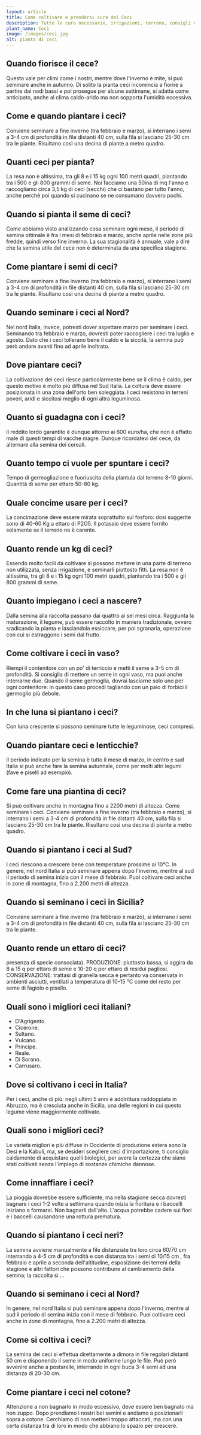 ```yaml
---
layout: article
title: Come coltivare e prendersi cura dei Ceci
description: Tutte le cure necessarie, irrigazioni, terreno, consigli e molto altro sulla coltivazione dei Ceci
plant_name: Ceci
image: /images/ceci.jpg
alt: pianta di ceci
---
```


## Quando fiorisce il cece?

Questo vale per climi come i nostri, mentre dove l'inverno è mite, si può seminare anche in autunno. Di solito la pianta ceci incomincia a fiorire a partire dai nodi bassi e poi prosegue per alcune settimane, si adatta come anticipato, anche al clima caldo-arido ma non sopporta l'umidità eccessiva.

## Come e quando piantare i ceci?

 Conviene seminare a fine inverno (tra febbraio e marzo), si interrano i semi a 3-4 cm di profondità in file distanti 40 cm, sulla fila si lasciano 25-30 cm tra le piante. Risultano così una decina di piante a metro quadro.

## Quanti ceci per pianta?

La resa non è altissima, tra gli 8 e i 15 kg ogni 100 metri quadri, piantando tra i 500 e gli 800 grammi di seme. Noi facciamo una 50ina di mq l'anno e raccogliamo circa 3,5 kg di ceci (secchi) che ci bastano per tutto l'anno, anche perchè poi quando si cucinano se ne consumano davvero pochi.

## Quando si pianta il seme di ceci?

Come abbiamo visto analizzando cosa seminare ogni mese, il periodo di semina ottimale è fra i mesi di febbraio e marzo, anche aprile nelle zone più fredde, quindi verso fine inverno. La sua stagionalità è annuale, vale a dire che la semina utile del cece non è determinata da una specifica stagione.

## Come piantare i semi di ceci?

Conviene seminare a fine inverno (tra febbraio e marzo), si interrano i semi a 3-4 cm di profondità in file distanti 40 cm, sulla fila si lasciano 25-30 cm tra le piante. Risultano così una decina di piante a metro quadro.

## Quando seminare i ceci al Nord?

Nel nord Italia, invece, potresti dover aspettare marzo per seminare i ceci. Seminando tra febbraio e marzo, dovresti poter raccogliere i ceci tra luglio e agosto. Dato che i ceci tollerano bene il caldo e la siccità, la semina può però andare avanti fino ad aprile inoltrato.

## Dove piantare ceci?

 La coltivazione dei ceci riesce particolarmente bene se il clima è caldo, per questo motivo è molto più diffusa nel Sud Italia. La coltura deve essere posizionata in una zona dell'orto ben soleggiata. I ceci resistono in terreni poveri, aridi e siccitosi meglio di ogni altra leguminosa.

## Quanto si guadagna con i ceci?

Il reddito lordo garantito è dunque attorno ai 600 euro/ha, che non è affatto male di questi tempi di vacche magre. Dunque ricordatevi del cece, da alternare alla semina dei cereali.

## Quanto tempo ci vuole per spuntare i ceci?

Tempo di germogliazione e fuoriuscita della plantula dal terreno 8-10 giorni. Quantità di seme per ettaro 50-80 kg.

## Quale concime usare per i ceci?

La concimazione deve essere mirata soprattutto sul fosforo: dosi suggerite sono di 40-60 Kg a ettaro di P2O5. Il potassio deve essere fornito solamente se il terreno ne è carente.

## Quanto rende un kg di ceci?

Essendo molto facili da coltivare si possono mettere in una parte di terreno non utilizzata, senza irrigazione, e seminarli piuttosto fitti. La resa non è altissima, tra gli 8 e i 15 kg ogni 100 metri quadri, piantando tra i 500 e gli 800 grammi di seme.

## Quanto impiegano i ceci a nascere?

Dalla semina alla raccolta passano dai quattro ai sei mesi circa. Raggiunta la maturazione, il legume, può essere raccolto in maniera tradizionale, ovvero sradicando la pianta e lasciandola essiccare, per poi sgranarla, operazione con cui si estraggono i semi dal frutto.

## Come coltivare i ceci in vaso?

Riempi il contenitore con un po' di terriccio e metti il seme a 3-5 cm di profondità. Si consiglia di mettere un seme in ogni vaso, ma puoi anche interrarne due. Quando il seme germoglia, dovrai lasciarne solo uno per ogni contenitore: in questo caso procedi tagliando con un paio di forbici il germoglio più debole.

## In che luna si piantano i ceci?

Con luna crescente si possono seminare tutte le leguminose, ceci compresi.

## Quando piantare ceci e lenticchie?

Il periodo indicato per la semina è tutto il mese di marzo, in centro e sud Italia si può anche fare la semina autunnale, come per molti altri legumi (fave e piselli ad esempio).

## Come fare una piantina di ceci?

Si può coltivare anche in montagna fino a 2200 metri di altezza. Come seminare i ceci. Conviene seminare a fine inverno (tra febbraio e marzo), si interrano i semi a 3-4 cm di profondità in file distanti 40 cm, sulla fila si lasciano 25-30 cm tra le piante. Risultano così una decina di piante a metro quadro.

## Quando si piantano i ceci al Sud?

 I ceci riescono a crescere bene con temperature prossime ai 10°C. In genere, nel nord Italia si può seminare appena dopo l'inverno, mentre al sud il periodo di semina inizia con il mese di febbraio. Puoi coltivare ceci anche in zone di montagna, fino a 2.200 metri di altezza.

## Quando si seminano i ceci in Sicilia?

Conviene seminare a fine inverno (tra febbraio e marzo), si interrano i semi a 3-4 cm di profondità in file distanti 40 cm, sulla fila si lasciano 25-30 cm tra le piante.

## Quanto rende un ettaro di ceci?

presenza di specie consociata). PRODUZIONE: piuttosto bassa, si aggira da 8 a 15 q per ettaro di seme e 10-20 q per ettaro di residui pagliosi. CONSERVAZIONE: trattasi di granella secca e pertanto va conservata in ambienti asciutti, ventilati a temperatura di 10-15 °C come del resto per seme di fagiolo o pisello.

## Quali sono i migliori ceci italiani?

- D'Agrigento.
- Cicerone.
- Sultano.
- Vulcano.
- Principe.
- Reale.
- Di Sorano.
- Carrusaro.

## Dove si coltivano i ceci in Italia?

 Per i ceci, anche di più: negli ultimi 5 anni è addirittura raddoppiata in Abruzzo, ma è cresciuta anche in Sicilia, una delle regioni in cui questo legume viene maggiormente coltivato.

## Quali sono i migliori ceci?

Le varietà migliori e più diffuse in Occidente di produzione estera sono la Desi e la Kabuli, ma, se desideri scegliere ceci d'importazione, ti consiglio caldamente di acquistare quelli biologici, per avere la certezza che siano stati coltivati senza l'impiego di sostanze chimiche dannose.

## Come innaffiare i ceci?

 La pioggia dovrebbe essere sufficiente, ma nella stagione secca dovresti bagnare i ceci 1-2 volte a settimana quando inizia la fioritura e i baccelli iniziano a formarsi. Non bagnarli dall'alto. L'acqua potrebbe cadere sui fiori e i baccelli causandone una rottura prematura.

## Quando si piantano i ceci neri?

La semina avviene manualmente a file distanziate tra loro circa 60/70 cm interrando a 4-5 cm di profondità e con distanza tra i semi di 10/15 cm , fra febbraio e aprile a seconda dell'altitudine, esposizione dei terreni della stagione e altri fattori che possono contribuire al cambiamento della semina; la raccolta si ...

## Quando si seminano i ceci al Nord?

 In genere, nel nord Italia si può seminare appena dopo l'inverno, mentre al sud il periodo di semina inizia con il mese di febbraio. Puoi coltivare ceci anche in zone di montagna, fino a 2.200 metri di altezza.

## Come si coltiva i ceci?

La semina dei ceci si effettua direttamente a dimora in file regolari distanti 50 cm e disponendo il seme in modo uniforme lungo le file. Può però avvenire anche a postarelle, interrando in ogni buca 3-4 semi ad una distanza di 20-30 cm.

## Come piantare i ceci nel cotone?

Attenzione a non bagnarlo in modo eccessivo, deve essere ben bagnato ma non zuppo. Dopo prendiamo i nostri bei semini e andiamo a posizionarli sopra a cotone. Cerchiamo di non metterli troppo attaccati, ma con una certa distanza tra di loro in modo che abbiano lo spazio per crescere.

